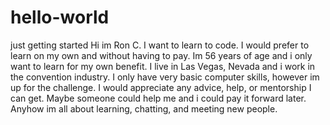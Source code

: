 # hello-world
just getting started
Hi im Ron C. I want to learn to code. I would prefer to learn on my own and without having to pay. Im 56 years of age and i only want to learn for my own benefit. I live in Las Vegas, Nevada and i work in the convention industry. I only have very basic computer skills, however im up for the challenge. I would appreciate any advice, help, or mentorship I can get. Maybe someone could help me and i could pay it forward later. Anyhow im all about learning, chatting, and meeting new people.
